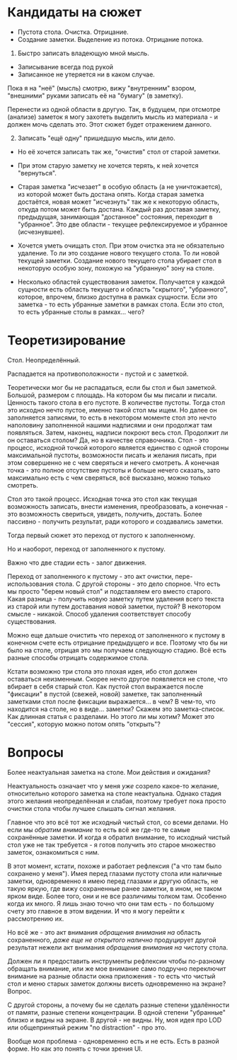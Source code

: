 # Кандидаты на сюжет

- Пустота стола. Очистка. Отрицание.
- Создание заметки. Выделение из потока. Отрицание потока.

1. Быстро записать владеющую мной мысль.
  - Записывание всегда под рукой
  - Записанное не утеряется ни в каком случае.

  Пока я на "неё" (мысль) смотрю, вижу "внутренним" взором, "внешними" руками записать её на "бумагу" (в заметку).

  Перенести из одной области в другую. Так, в будущем, при отсмотре (анализе) заметок я могу захотеть выделить мысль из материала - и должен мочь сделать это. Этот сюжет будет отражением данного.

2. Записать "ещё одну" пришедшую мысль, или дело.
  - Но её хочется записать так же, "очистив" стол от старой заметки.
  - При этом старую заметку не хочется терять, к ней хочется "вернуться".
  - Старая заметка "исчезает" в особую область (а не уничтожается), из которой может быть достана опять. Когда старая заметка достаётся, новая может "исчезнуть" так же к некоторую область, откуда потом может быть достана. Каждый раз доставая заметку, предыдущая, занимающая "достанное" состояния, переходит в "убранное". Это две области - текущее рефлексируемое и убранное (исчезнувшее).

- Хочется уметь очищать стол. При этом очистка эта не обязательно удаление. То ли это создание нового текущего стола. То ли новой текущей заметки. Создание нового текущего стола убирает стол в некоторую особую зону, похожую на "убранную" зону на столе.

- Несколько областей существования заметок. Получается у каждой сущности есть область текущего и область "скрытого", "убранного", которое, впрочем, близко доступна в рамках сущности. Если это заметка - то есть убранные заметки в рамках стола. Если это стол, то есть убранные столы в рамках... чего?

# Теоретизирование

Стол. Неопределённый.

Распадается на противоположности - пустой и с заметкой.

Теоретически мог бы не распадаться, если бы стол и был заметкой. Большой, размером с площадь. На котором бы мы писали и писали. Ценность такого стола в его пустоте. В количестве пустоты. Тогда стол это исходно нечто пустое, именно такой стол мы ищем. Но далее он заполняется записями, то есть в некотором моменте стол это нечто наполовину заполненной нашими надписями и они продолжат там появляться. Затем, наконец, надписи покроют весь стол. Продолжит ли он оставаться столом? Да, но в качестве справочника. Стол - это процесс, исходной точкой которого является единство с одной стороны максимальной пустоты, возможности писать и желания писать, при этом совершенно не с чем сверяться и нечего смотреть. А конечная точка - это полное отсутствие пустоты и больше нечего сказать, зато максимально есть с чем сверяться, всё высказано, можно только смотреть.

Стол это такой процесс. Исходная точка это стол как текущая возможность записать, внести изменения, преобразовать, а конечная - это возможность свериться, увидеть, получить, достать. Более пассивно - получить результат, ради которого и создавались заметки.

Тогда первый сюжет это переход от пустого к заполненному.

Но и наоборот, переход от заполненного к пустому.

Важно что две стадии есть - залог движения.

Переход от заполненного к пустому - это акт очистки, пере-использования стола. С другой стороны - это дело спорное. Что есть мы просто "берем новый стол" и подставляем его вместо старого. Какая разница - получить новую заметку путем удаления всего текста из старой или путем доставания новой заметки, пустой? В некотором смысле - никакой. Способ удаления соответствует способу существования.

Можно еще дальше очистить что переход от заполненного к пустому в конечном счете есть отрицание предыдущего и все. Поэтому что бы ни было на столе, отрицая это мы получаем следующую стадию. Всё есть разные способы отрицать содержимое стола.

Кстати возможно три стола это плохая идея, ибо стол должен оставаться неизменным. Скорее нечто другое появляется не столе, что вбирает в себя старый стол. Как пустой стол выражается после "фиксации" в пустой (свежей, новой) заметке, так заполненный заметками стол после фиксации выражается... в чем? В чем-то, что находится на столе, но в виде... заметки? Скажем это заметка-список. Как длинная статья с разделами. Но этого ли мы хотим? Может это "сессия", которую можно потом опять "открыть"?

# Вопросы

Более неактуальная заметка на столе. Мои действия и ожидания?

Неактуальность означает что у меня _уже_ созрело какое-то желание, относительно которого заметка на столе неактуальна. Однако стадия этого желания неопределённая и слабая, поэтому требует пока просто очистки стола чтобы лучшее слышать сигнал желания.

Главное что это всё тот же исходный чистый стол, со всеми делами. Но если мы _обратим внимание_ то есть всё же где-то те самые сохранённые заметки. И когда я обратил внимание, то исходный чистый стол уже не так требуется - я готов получить это старое множество заметок, ознакомиться с ним.

В этот момент, кстати, похоже и работает рефлексия ("а что там было сохранено у меня"). Имея перед глазами пустоту стола или наличные заметки, одновременно я имею перед глазами и другую область, не такую яркую, где вижу сохраненные ранее заметки, в ином, не таком ярком виде. Более того, они и не все различимы толком там. Особенно когда их много. Я лишь знаю точно что они там есть - по большому счету это главное в этом видении. И что я могу перейти к рассмотрению их.

Но всё же - это акт внимания _обращения внимания на_ область сохраненного, _даже еще не открытого налично_ продуцирует другой результат нежели акт внимания _обращения внимания на_ чистоту стола.

Должен ли я предоставить инструменты рефлексии чтобы по-разному обращать внимание, или же мое внимание само подручно переключит внимание на разные области окна приложения - то есть что чистый стол и меню старых заметок должны висеть одновременно на экране? Вопрос.

С другой стороны, а почему бы не сделать разные степени удалённости от памяти, разные степени концентрации. В одной степени "убранные" близко и видны на экране. В другой - не видны. Ну, моя идея про LOD или общепринятый режим "no distraction" - про это.

Вообще моя проблема - одновременно есть и не есть. Есть в разной форме. Но как это понять с точки зрения UI.
